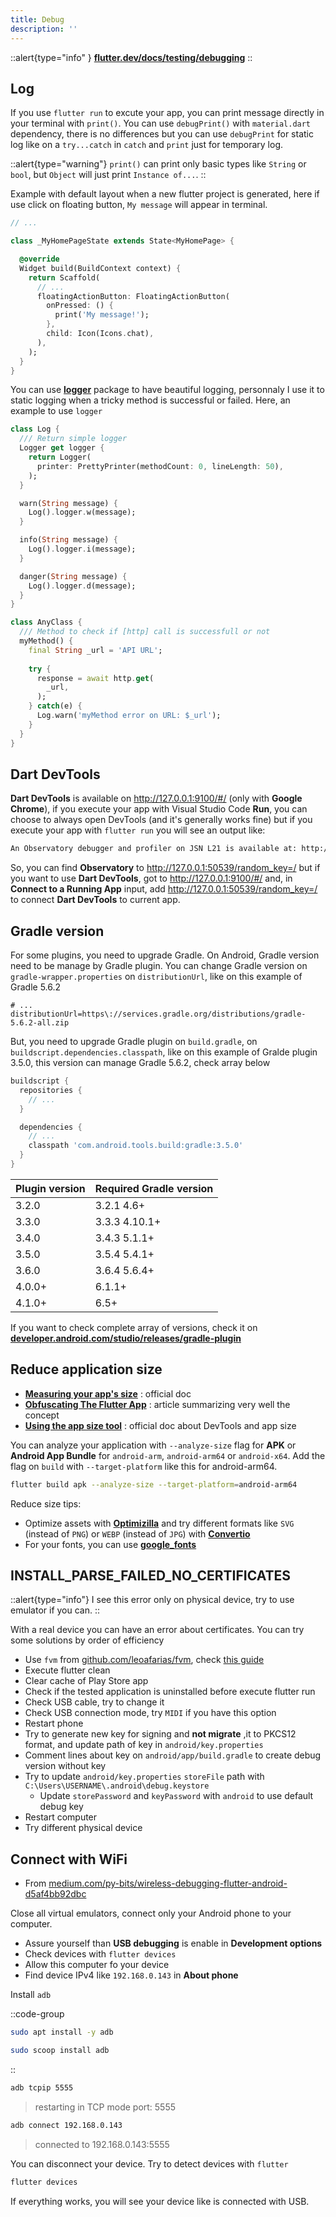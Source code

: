 ```yaml
---
title: Debug
description: ''
---
```


::alert{type="info" }
[**flutter.dev/docs/testing/debugging**](https://flutter.dev/docs/testing/debugging)
::

## Log

If you use `flutter run` to excute your app, you can print message directly in your terminal with `print()`. You can use `debugPrint()` with `material.dart` dependency, there is no differences but you can use `debugPrint` for static log like on a `try...catch` in `catch` and `print` just for temporary log.

::alert{type="warning"}
`print()` can print only basic types like `String` or `bool`, but `Object` will just print `Instance of...`.
::

Example with default layout when a new flutter project is generated, here if use click on floating button, `My message` will appear in terminal.

```dart title="lib/main.dart"
// ...

class _MyHomePageState extends State<MyHomePage> {

  @override
  Widget build(BuildContext context) {
    return Scaffold(
      // ...
      floatingActionButton: FloatingActionButton(
        onPressed: () {
          print('My message!');
        },
        child: Icon(Icons.chat),
      ),
    );
  }
}
```

You can use [**logger**](https://pub.dev/packages/logger) package to have beautiful logging, personnaly I use it to static logging when a tricky method is successful or failed. Here, an example to use `logger`

```dart
class Log {
  /// Return simple logger
  Logger get logger {
    return Logger(
      printer: PrettyPrinter(methodCount: 0, lineLength: 50),
    );
  }

  warn(String message) {
    Log().logger.w(message);
  }

  info(String message) {
    Log().logger.i(message);
  }

  danger(String message) {
    Log().logger.d(message);
  }
}

class AnyClass {
  /// Method to check if [http] call is successfull or not
  myMethod() {
    final String _url = 'API URL';
    
    try {
      response = await http.get(
        _url,
      );
    } catch(e) {
      Log.warn('myMethod error on URL: $_url');
    }
  }
}
```

## Dart DevTools

**Dart DevTools** is available on <http://127.0.0.1:9100/#/> (only with **Google Chrome**), if you execute your app with Visual Studio Code **Run**, you can choose to always open DevTools (and it's generally works fine) but if you execute your app with `flutter run` you will see an output like:

```bash
An Observatory debugger and profiler on JSN L21 is available at: http://127.0.0.1:50539/N85_rPfSJSk=/
```

So, you can find **Observatory** to <http://127.0.0.1:50539/random_key=/> but if you want to use **Dart DevTools**, got to <http://127.0.0.1:9100/#/> and, in **Connect to a Running App** input, add <http://127.0.0.1:50539/random_key=/> to connect **Dart DevTools** to current app.

## Gradle version

For some plugins, you need to upgrade Gradle. On Android, Gradle version need to be manage by Gradle plugin. You can change Gradle version on `gradle-wrapper.properties` on `distributionUrl`, like on this example of Gradle 5.6.2

```properties[android/gradle/wrapper/gradle-wrapper.properties]
# ...
distributionUrl=https\://services.gradle.org/distributions/gradle-5.6.2-all.zip
```

But, you need to upgrade Gradle plugin on `build.gradle`, on `buildscript.dependencies.classpath`, like on this example of Gralde plugin 3.5.0, this version can manage Gradle 5.6.2, check array below

```groovy [android/build.gradle]
buildscript {
  repositories {
    // ...
  }

  dependencies {
    // ...
    classpath 'com.android.tools.build:gradle:3.5.0'
  }
}
```

| Plugin version | Required Gradle version |
| -------------- | ----------------------- |
| 3.2.0          | 3.2.1 4.6+              |
| 3.3.0          | 3.3.3 4.10.1+           |
| 3.4.0          | 3.4.3 5.1.1+            |
| 3.5.0          | 3.5.4 5.4.1+            |
| 3.6.0          | 3.6.4 5.6.4+            |
| 4.0.0+         | 6.1.1+                  |
| 4.1.0+         | 6.5+                    |

If you want to check complete array of versions, check it on [**developer.android.com/studio/releases/gradle-plugin**](https://developer.android.com/studio/releases/gradle-plugin#4-1-0)

## Reduce application size

- [**Measuring your app's size**](https://flutter.dev/docs/perf/app-size) : official doc
- [**Obfuscating The Flutter App**](https://medium.com/flutterdevs/obfuscating-the-flutter-app-80a190ed7540) : article summarizing very well the concept
- [**Using the app size tool**](https://flutter.dev/docs/development/tools/devtools/app-size) : official doc about DevTools and app size

You can analyze your application with `--analyze-size` flag for **APK** or **Android App Bundle** for `android-arm`, `android-arm64` or `android-x64`. Add the flag on `build` with `--target-platform` like this for android-arm64.

```bash
flutter build apk --analyze-size --target-platform=android-arm64
```

Reduce size tips:

- Optimize assets with [**Optimizilla**](https://imagecompressor.com/fr/) and try different formats like `SVG` (instead of `PNG`) or `WEBP` (instead of `JPG`) with [**Convertio**](https://convertio.co/)
- For your fonts, you can use [**google_fonts**](https://pub.dev/packages/google_fonts)

## INSTALL_PARSE_FAILED_NO_CERTIFICATES

::alert{type="info"}
I see this error only on physical device, try to use emulator if you can.
::

With a real device you can have an error about certificates. You can try some solutions by order of efficiency

- Use `fvm` from [github.com/leoafarias/fvm](https://github.com/leoafarias/fvm), check [this guide](/documentation/development/frameworks/flutter/setup)
- Execute flutter clean
- Clear cache of Play Store app
- Check if the tested application is uninstalled before execute flutter run
- Check USB cable, try to change it
- Check USB connection mode, try `MIDI` if you have this option
- Restart phone
- Try to generate new key for signing and **not migrate** ,it to PKCS12 format, and update path of key in `android/key.properties`
- Comment lines about key on `android/app/build.gradle` to create debug version without key
- Try to update `android/key.properties` `storeFile` path with `C:\Users\USERNAME\.android\debug.keystore`
  - Update `storePassword` and `keyPassword` with `android` to use default debug key
- Restart computer
- Try different physical device

## Connect with WiFi

- From [medium.com/py-bits/wireless-debugging-flutter-android-d5af4bb92dbc](https://medium.com/py-bits/wireless-debugging-flutter-android-d5af4bb92dbc)

Close all virtual emulators, connect only your Android phone to your computer.

- Assure yourself than **USB debugging** is enable in **Development options**
- Check devices with `flutter devices`
- Allow this computer fo your device
- Find device IPv4 like `192.168.0.143` in **About phone**

Install `adb`

::code-group
  ```bash [npx]
  sudo apt install -y adb
  ```
  ```bash [pnpm]
  sudo scoop install adb
  ```
::

```bash
adb tcpip 5555
```

> restarting in TCP mode port: 5555

```bash
adb connect 192.168.0.143
```

> connected to 192.168.0.143:5555

You can disconnect your device. Try to detect devices with `flutter`

```bash
flutter devices
```

If everything works, you will see your device like is connected with USB.
